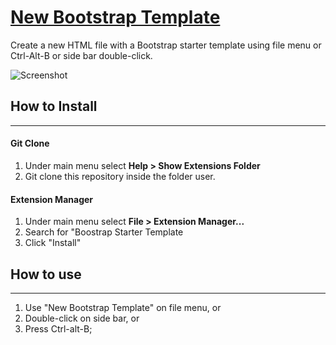 # [New Bootstrap Template](https://github.com/JTruax/bootstrap-starter-template)

Create a new HTML file with a Bootstrap starter template using file menu or Ctrl-Alt-B or side bar double-click.

![Screenshot](http://justintruax.com/wp-content/uploads/2016/08/brackets-bootstrap-template.gif)

## How to Install
---

#### Git Clone

1. Under main menu select **Help > Show Extensions Folder**
2. Git clone this repository inside the folder user.

#### Extension Manager

1. Under main menu select **File > Extension Manager...**
2. Search for "Boostrap Starter Template
3. Click "Install"

## How to use
---

1. Use "New Bootstrap Template" on file menu, or
2. Double-click on side bar, or
3. Press Ctrl-alt-B;
